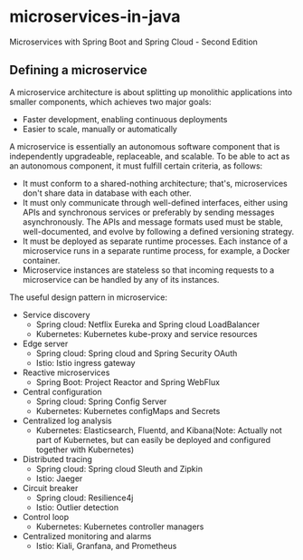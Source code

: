 # microservices-in-java
Microservices with Spring Boot and Spring Cloud - Second Edition

## Defining a microservice 

A microservice architecture is about splitting up monolithic applications into smaller components, which achieves two major goals:
* Faster development, enabling continuous deployments 
* Easier to scale, manually or automatically 

A microservice is essentially an autonomous software component that is independently upgradeable, replaceable, and scalable.
To be able to act as an autonomous component, it must fulfill certain criteria, as follows:

* It must conform to a shared-nothing architecture; that's, microservices don't share data in database with each other.
* It must only communicate through well-defined interfaces, either using APIs and synchronous services or preferably by sending messages asynchronously. The APIs and message formats used must be stable, well-documented, and evolve by following a defined versioning strategy.
* It must be deployed as separate runtime processes. Each instance of a microservice runs in a separate runtime process, for example, a Docker container.
* Microservice instances are stateless so that incoming requests to a microservice can be handled by any of its instances.

The useful design pattern in microservice:
* Service discovery 
  * Spring cloud: Netflix Eureka and Spring cloud LoadBalancer
  * Kubernetes: Kubernetes kube-proxy and service resources
* Edge server 
  * Spring cloud: Spring cloud and Spring Security OAuth
  * Istio: Istio ingress gateway
* Reactive microservices 
  * Spring Boot: Project Reactor and Spring WebFlux
* Central configuration 
  * Spring cloud: Spring Config Server
  * Kubernetes: Kubernetes configMaps and Secrets
* Centralized log analysis 
  * Kubernetes: Elasticsearch, Fluentd, and Kibana(Note: Actually not part of Kubernetes, but can easily be deployed and configured together with Kubernetes)
* Distributed tracing 
  * Spring cloud: Spring cloud Sleuth and Zipkin
  * Istio: Jaeger
* Circuit breaker
  * Spring cloud: Resilience4j
  * Istio: Outlier detection
* Control loop 
  * Kubernetes: Kubernetes controller managers
* Centralized monitoring and alarms 
  * Istio: Kiali, Granfana, and Prometheus



